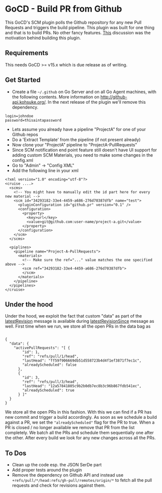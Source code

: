 # GoCD - Build PR from Github

This GoCD's SCM plugin polls the Github repository for any new Pull Requests and triggers the build pipeline. This plugin was built for one thing and that is to build PRs. No other fancy features. [This](https://groups.google.com/d/msg/go-cd-dev/Rt_Y5G2VkOc/ymIyeEds8swJ) discussion was the motivation behind building this plugin.

## Requirements
This needs GoCD >= v15.x which is due release as of writing.

## Get Started
- Create a file `~/.github` on Go Server and on all Go Agent machines, with the following contents. More information on http://github-api.kohsuke.org/. In the next release of the plugin we'll remove this dependency. 
```
login=johndoe
password=thisaintapassword
```
- Lets assume you already have a pipeline "ProjectA" for one of your Github repos
- Do a 'Extract Template' from the pipeline (if not present already)
- Now clone your "ProjectA" pipeline to "ProjectA-PullRequests"
- Since SCM notification end point feature still doesn't have UI support for adding custom SCM Materials, you need to make some changes in the config.xml
- Go to "Admin" -> "Config XML"
- Add the following line in your xml
```
<?xml version="1.0" encoding="utf-8"?>
<cruise ....>
  <scms>
    <!-- You might have to manually edit the id part here for every new material -->
    <scm id="34293182-33e4-4459-a686-276d70387dfb" name="test">
      <pluginConfiguration id="github.pr" version="0.1" />
      <configuration>
        <property>
          <key>url</key>
          <value>git@github.com:user-name/project-a.git</value>
        </property>
      </configuration>
    </scm>
  </scms>

  <piplines>
    <pipeline name="Project-A-PullRequests">
      <materials>
        <!-- Make sure the ref="..." value matches the one specified above -->
        <scm ref="34293182-33e4-4459-a686-276d70387dfb">
        </scm>
      </materials>
    </pipeline>
  </pipelines>
</cruise>
```


## Under the hood
Under the hood, we exploit the fact that custom "data" as part of the [latestRevision](http://www.go.cd/documentation/developer/writing_go_plugins/scm_material/version_1_0/latest_revision.html) message is available during [latestRevisionSince](http://www.go.cd/documentation/developer/writing_go_plugins/scm_material/version_1_0/latest_revisions_since.html) message as well.
First time when we run, we store all the open PRs in the data bag as
```

{
  "data": {
    "activePullRequests": "[ {
        "id": 1,
        "ref": "refs/pull/1/head",
        "lastHead": "ff59f906669db51d558723b4d4f1ef3871f7ec1c",
        "alreadyScheduled": false
      },
      {
        "id": 3,
        "ref": "refs/pull/3/head",
        "lastHead": "12a57841805c9b2b0db7ec8b3c96b867fdb541ec",
        "alreadyScheduled": true
      } ]"
  }
}
```
We store all the open PRs in this fashion. With this we can find if a PR has new commit and trigger a build accordingly. As soon as we schedule a build against a PR, we set the `"alreadyScheduled"` flag for the PR to true. When a PR is closed / no longer available we remove that PR from the list completely.
We batch all the PRs and schedule them sequentially one after the other. After every build we look for any new changes across all the PRs.

## To Dos
- Clean up the code esp. the JSON SerDe part
- Add proper tests around the plugin
- Remove the dependency on Github API and instead use `+refs/pull/*/head:refs/gh-pull/remotes/origin/*` to fetch all the pull requests and check for revisions against them.
